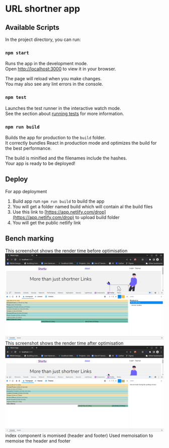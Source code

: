 # URL shortner app

## Available Scripts

In the project directory, you can run:

### `npm start`

Runs the app in the development mode.\
Open [http://localhost:3000](http://localhost:3000) to view it in your browser.

The page will reload when you make changes.\
You may also see any lint errors in the console.

### `npm test`

Launches the test runner in the interactive watch mode.\
See the section about [running tests](https://facebook.github.io/create-react-app/docs/running-tests) for more information.

### `npm run build`

Builds the app for production to the `build` folder.\
It correctly bundles React in production mode and optimizes the build for the best performance.

The build is minified and the filenames include the hashes.\
Your app is ready to be deployed!

## Deploy

For app deployment <br>

1. Build app
   run `npm run build` to build the app
2. You will get a folder named build which will contain al the build files
3. Use this link to [https://app.netlify.com/drop](https://app.netlify.com/drop) to upload build folder
4. You will get the public netlify link

## Bench marking

This screenshot shows the render time before optimisation
![screenshot1](img/screenshot1.png)
This screenshot shows the render time after optimisation
![screenshot1](img/screenshot2.png)
index component is momised (header and footer)
Used memoisation to memoise the header and footer
